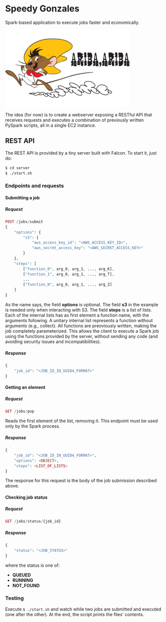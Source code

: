 # Speedy Gonzales

Spark-based application to execute jobs faster and economically.

![Ariba, Ariba!](logo.png)

The idea (for now) is to create a webserver exposing a RESTful API that receives requests and
executes a combination of previously written PySpark scripts, all in a single EC2 instance.

## REST API

The REST API is provided by a tiny server built with Falcon. To start it, just do:

```bash
$ cd server
$ ./start.sh
```

### Endpoints and requests

#### Submitting a job

##### Request

```php
POST /jobs/submit
{
    "options": {
        "s3": {
            "aws_access_key_id": "<AWS_ACCESS_KEY_ID>",
            "aws_secret_access_key": "<AWS_SECRET_ACCESS_KEY>"
        }
    },
    "steps": [
        ["function_0", arg_0, arg_1, ..., arg_K],
        ["function_1", arg_0, arg_1, ..., arg_T],
        ...
        ["function_N", arg_0, arg_1, ..., arg_Z]
    ]
}
```

As the name says, the field **options** is optional. The field **s3** in the example is needed only when interacting with S3. The field **steps** is a list of lists. Each of the internal lists has as first element a function name, with the arguments following. A unitary internal list represents a function without arguments (e.g., collect). All functions are preoviously written, making the job completely parameterized. This allows the client to execute a Spark job using the functions provided by the server, without sending any code (and avoiding security issues and incompatibilities).

##### Response

```php
{
    "job_id": "<JOB_ID_IN_UUID4_FORMAT>"
}
```

#### Getting an element

##### Request

```php
GET /jobs/pop
```

Reads the first element of the list, removing it. This endpoint must be used only by the Spark process.

##### Response

```php
{
    "job_id": "<JOB_ID_IN_UUID4_FORMAT>",
    "options": <OBJECT>,
    "steps": <LIST_OF_LISTS>
}
```

The response for this request is the body of the job submission described above.

#### Checking job status

##### Request

```php
GET /jobs/status/{job_id}
```

##### Response

```php
{
    "status": "<JOB_STATUS>"
}
```

where the status is one of:

- **QUEUED**
- **RUNNING**
- **NOT_FOUND**

### Testing

Execute `$ ./start.sh` and watch while two jobs are submitted and executed (one after the other). At the end, the script prints the files' contents.
